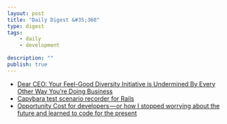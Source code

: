 ```yaml
---
layout: post
title: "Daily Digest &#35;360"
type: digest
tags: 
    - daily
    - development
    
description: ""
publish: true
---
```


- [Dear CEO: Your Feel-Good Diversity Initiative is Undermined By Every Other Way You’re Doing Business](http://www.pregamemagazine.com/dear-ceo-your-feel-good-diversity-initiative-is-undermined-by-every-other-way-youre-doing-business/)
- [Capybara test scenario recorder for Rails](https://github.com/amatsuda/heavens_door)
- [Opportunity Cost for developers — or how I stopped worrying about the future and learned to code for the present](https://medium.com/capgemini-dynamics-365-team/opportunity-cost-for-developers-a02aa3dc1035)
